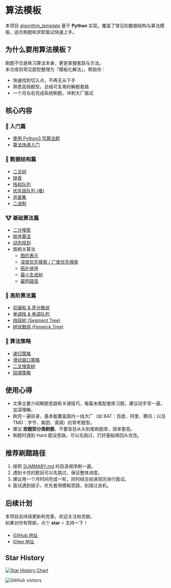 # 算法模板

本项目 [algorithm_template](https://gitee.com/ima_d/algorithm_template) 基于 **Python** 实现，覆盖了常见的数据结构与算法模板，适合刷题和求职面试快速上手。

## 为什么要用算法模板？

刷题不仅是练习算法本身，更是掌握套路与方法。  
本仓库将常见题型整理为「模板化解法」，帮助你：

- 快速找到切入点，不再无从下手  
- 熟悉高频题型，总结可复用的解题套路  
- 一个月左右完成系统刷题，冲刺大厂面试  

## 核心内容

### 🐣 入门篇
- [使用 Python3 写算法题](./introduction/python.md)
- [算法快速入门](./introduction/quickstart.md)

### 🐰 数据结构篇
- [二叉树](./data_structure/binary_tree.md)
- [链表](./data_structure/linked_list.md)
- [栈和队列](./data_structure/stack_queue.md)
- [优先级队列 (堆)](./data_structure/heap.md)
- [并查集](./data_structure/union_find.md)
- [二进制](./data_structure/binary_op.md)

### 🐮 基础算法篇
- [二分搜索](./basic_algorithm/binary_search.md)
- [排序算法](./basic_algorithm/sort.md)
- [动态规划](./basic_algorithm/dp.md)
- 图相关算法
  - [图的表示](./basic_algorithm/graph/graph_representation.md)
  - [深度优先搜索 / 广度优先搜索](./basic_algorithm/graph/bfs_dfs.md)
  - [拓扑排序](./basic_algorithm/graph/topological_sorting.md)
  - [最小生成树](./basic_algorithm/graph/mst.md)
  - [最短路径](./basic_algorithm/graph/shortest_path.md)

### 🦁 高阶算法篇
- [前缀和 & 差分数组](./advanced_algorithm/prefix_sum_and_difference.md)
- [单调栈 & 单调队列](./advanced_algorithm/monotonic_stack_and_queue.md)
- [线段树 (Segment Tree)](./advanced_algorithm/segment_tree.md)
- [树状数组 (Fenwick Tree)](./advanced_algorithm/fenwick_tree.md)

### 🐲 算法策略
- [递归策略](./algorithm_strategies/recursion.md)
- [滑动窗口策略](./algorithm_strategies/slide_window.md)
- [二叉搜索树](./algorithm_strategies/binary_search_tree.md)
- [回溯策略](./algorithm_strategies/backtrack.md)


## 使用心得

- 文章主要介绍解题思路和关键技巧，每篇末尾配套练习题，建议动手写一遍，加深理解。  
- 刷完一遍目录，基本能覆盖国内一线大厂（如 BAT：百度、阿里、腾讯；以及 TMD：字节、美团、滴滴）的常考题型。  
- 建议 **按题型分类刷题**，不要盲目从头到尾刷题库，效率更高。  
- 刷题时遇到 Hard 题没思路，可以先跳过，打好基础再回头攻克。  


## 推荐刷题路径

1. 按照 [SUMMARY.md](SUMMARY.md) 的目录顺序刷一遍。  
2. 遇到卡住的题目可以先跳过，保证整体进度。  
3. 建议用一个月时间完成一轮，同时结合投递简历进行面试。  
4. 面试遇到提示，优先套用模板思路，别错过良机。  


## 后续计划

本项目会持续更新和完善，欢迎关注和贡献。  
如果对你有帮助，点个 **star** ⭐️ 支持一下！

- [GitHub 地址](https://github.com/fikry102/algorithm_template)  
- [Gitee 地址](https://gitee.com/ima_d/algorithm_template)  


## Star History

[![Star History Chart](https://api.star-history.com/svg?repos=fikry102/algorithm_template&type=Date)](https://www.star-history.com/?utm_source=chatgpt.com#fikry102/algorithm_template&Date)

![GitHub visitors](https://visitor-badge.laobi.icu/badge?page_id=fikry102.algorithm_template)
